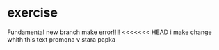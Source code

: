 # exercise
Fundamental
new branch
make error!!!!
<<<<<<< HEAD
i make change whith this text
promqna v stara papka 